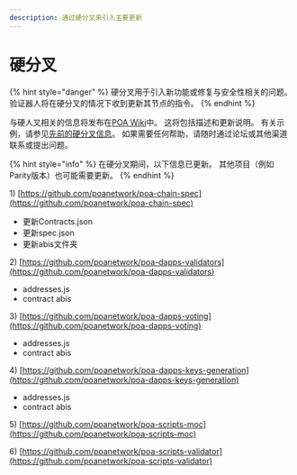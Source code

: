 ```yaml
---
description: 通过硬分叉来引入主要更新
---
```


# 硬分叉

{% hint style="danger" %}
硬分叉用于引入新功能或修复与安全性相关的问题。 验证器人将在硬分叉的情况下收到更新其节点的指令。
{% endhint %}

与硬人叉相关的信息将发布在[POA Wiki](https://github.com/poanetwork/wiki)中。 这将包括描述和更新说明。 有关示例，请参见[先前的硬分叉信息](li-ci-ying-fen-cha-xin-xi/)。 如果需要任何帮助，请随时通过论坛或其他渠道联系或提出问题。

{% hint style="info" %}
在硬分叉期间，以下信息已更新。 其他项目（例如Parity版本）也可能需要更新。
{% endhint %}

1\) [https://github.com/poanetwork/poa-chain-spec](https://github.com/poanetwork/poa-chain-spec)​

* 更新Contracts.json 
* 更新spec.json 
* 更新abis文件夹

2\) [https://github.com/poanetwork/poa-dapps-validators](https://github.com/poanetwork/poa-dapps-validators)​

* addresses.js
* contract abis

3\) [https://github.com/poanetwork/poa-dapps-voting](https://github.com/poanetwork/poa-dapps-voting)​

* addresses.js
* contract abis

4\) [https://github.com/poanetwork/poa-dapps-keys-generation](https://github.com/poanetwork/poa-dapps-keys-generation)​

* addresses.js
* contract abis

5\) [https://github.com/poanetwork/poa-scripts-moc](https://github.com/poanetwork/poa-scripts-moc)​

6\) [https://github.com/poanetwork/poa-scripts-validator](https://github.com/poanetwork/poa-scripts-validator)

